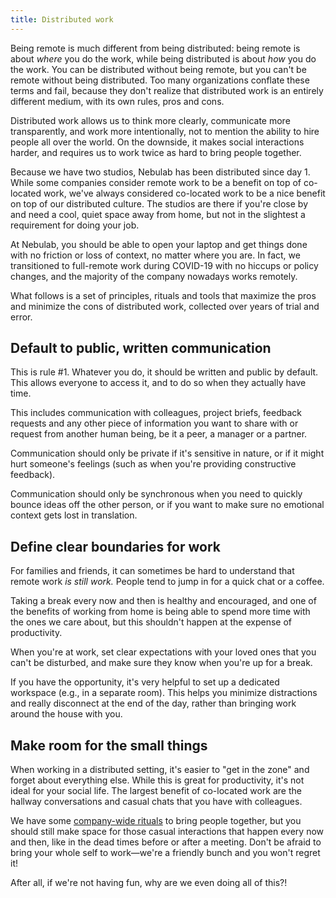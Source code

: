 ```yaml
---
title: Distributed work
---
```


Being remote is much different from being distributed: being remote is about _where_ you do the
work, while being distributed is about _how_ you do the work. You can be distributed without being
remote, but you can't be remote without being distributed. Too many organizations conflate these
terms and fail, because they don't realize that distributed work is an entirely different medium,
with its own rules, pros and cons.

Distributed work allows us to think more clearly, communicate more transparently, and work more
intentionally, not to mention the ability to hire people all over the world. On the downside, it
makes social interactions harder, and requires us to work twice as hard to bring people together.

Because we have two studios, Nebulab has been distributed since day 1. While some companies consider
remote work to be a benefit on top of co-located work, we've always considered co-located work to be
a nice benefit on top of our distributed culture. The studios are there if you're close by and need
a cool, quiet space away from home, but not in the slightest a requirement for doing your job.

At Nebulab, you should be able to open your laptop and get things done with no friction or loss of
context, no matter where you are. In fact, we transitioned to full-remote work during COVID-19
with no hiccups or policy changes, and the majority of the company nowadays works remotely.

What follows is a set of principles, rituals and tools that maximize the pros and minimize the cons
of distributed work, collected over years of trial and error.

## Default to public, written communication

This is rule #1. Whatever you do, it should be written and public by default. This allows
everyone to access it, and to do so when they actually have time.

This includes communication with colleagues, project briefs, feedback requests and any other piece
of information you want to share with or request from another human being, be it a peer, a manager
or a partner.

Communication should only be private if it's sensitive in nature, or if it might hurt someone's
feelings (such as when you're providing constructive feedback).

Communication should only be synchronous when you need to quickly bounce ideas off the other person,
or if you want to make sure no emotional context gets lost in translation.

## Define clear boundaries for work

For families and friends, it can sometimes be hard to understand that remote work _is still work._
People tend to jump in for a quick chat or a coffee.

Taking a break every now and then is healthy and encouraged, and one of the benefits of working from
home is being able to spend more time with the ones we care about, but this shouldn't happen at the
expense of productivity.

When you're at work, set clear expectations with your loved ones that you can't be disturbed,
and make sure they know when you're up for a break.

If you have the opportunity, it's very helpful to set up a dedicated workspace (e.g., in a separate
room). This helps you minimize distractions and really disconnect at the end of the day, rather than
bringing work around the house with you.

## Make room for the small things

When working in a distributed setting, it's easier to "get in the zone" and forget about everything
else. While this is great for productivity, it's not ideal for your social life. The largest benefit
of co-located work are the hallway conversations and casual chats that you have with colleagues.

We have some [company-wide rituals](/company-rituals/) to bring people together, but you should
still make space for those casual interactions that happen every now and then, like in the dead
times before or after a meeting. Don't be afraid to bring your whole self to work—we're a friendly
bunch and you won't regret it!

After all, if we're not having fun, why are we even doing all of this?!
